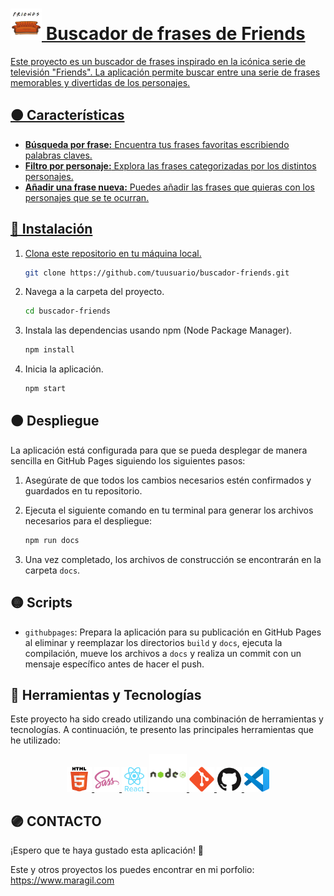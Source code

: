 # <a href="https://friends-phrase-search-engine.maragil.com/" target="_blank" rel="noreferrer"> <img src="src/img/sofa.jpg" alt="logo" width="50" height="50"/> Buscador de frases de Friends

Este proyecto es un buscador de frases inspirado en la icónica serie de televisión "Friends". 
La aplicación permite buscar entre una serie de frases memorables y divertidas de los personajes.

## 🟠 Características

- **Búsqueda por frase:** Encuentra tus frases favoritas escribiendo palabras claves.
- **Filtro por personaje:** Explora las frases categorizadas por los distintos personajes.
- **Añadir una frase nueva:** Puedes añadir las frases que quieras con los personajes que se te ocurran.

## 🔵 Instalación

1. Clona este repositorio en tu máquina local.
   ```bash
   git clone https://github.com/tuusuario/buscador-friends.git
   ```
2. Navega a la carpeta del proyecto.
   ```bash
   cd buscador-friends
   ```
3. Instala las dependencias usando npm (Node Package Manager).
    ```bash
    npm install
    ```
4. Inicia la aplicación.
    ```bash
    npm start
    ```

## 🟤 Despliegue 

La aplicación está configurada para que se pueda desplegar de manera sencilla en GitHub Pages siguiendo los siguientes pasos:
  1. Asegúrate de que todos los cambios necesarios estén confirmados y guardados en tu repositorio.
  2. Ejecuta el siguiente comando en tu terminal para generar los archivos necesarios para el despliegue:
     
     ```bash
     npm run docs
     
     ```
  3. Una vez completado, los archivos de construcción se encontrarán en la carpeta `docs`.

## 🟡 Scripts

- `githubpages`: Prepara la aplicación para su publicación en GitHub Pages al eliminar y reemplazar los directorios `build` y `docs`, ejecuta la compilación, mueve los archivos a `docs` y realiza un commit con un mensaje específico antes de hacer el push.

## 🔴 Herramientas y Tecnologías

Este proyecto ha sido creado utilizando una combinación de herramientas y tecnologías. A continuación, te presento las principales herramientas que he utilizado:

<p align= 'center'>
<a href="https://www.w3schools.com/html/" target="_blank" rel="noreferrer"> <img src="https://raw.githubusercontent.com/devicons/devicon/master/icons/html5/html5-original-wordmark.svg" alt="html5" width="40" height="40"/> </a>
 <a href="https://sass-lang.com" target="_blank" rel="noreferrer"> <img src="https://raw.githubusercontent.com/devicons/devicon/master/icons/sass/sass-original.svg" alt="sass" width="40" height="40"/> </a> 
 <a href="https://reactjs.org/" target="_blank" rel="noreferrer"> <img src="https://raw.githubusercontent.com/devicons/devicon/master/icons/react/react-original-wordmark.svg" alt="react" width="40" height="40"/> </a>
 <a href="https://nodejs.org" target="_blank" rel="noreferrer"> <img src="https://raw.githubusercontent.com/devicons/devicon/master/icons/nodejs/nodejs-original-wordmark.svg" alt="nodejs" width="60" height="60"/> </a>
 <a href="https://git-scm.com/" target="_blank" rel="noreferrer"> <img src="https://raw.githubusercontent.com/devicons/devicon/master/icons/git/git-original.svg" alt="git" width="40" height="40"/> </a>  
 <a href="https://github.com/" target="_blank" rel="noreferrer"> <img src="https://raw.githubusercontent.com/devicons/devicon/master/icons/github/github-original.svg" width="40" height="40"/> </a>
 <a href="https://code.visualstudio.com/" target="_blank" rel="noreferrer"> <img src="https://raw.githubusercontent.com/devicons/devicon/master/icons/vscode/vscode-original.svg" alt="vscode" width="40" height="40"/> </a>
</p>

## 🟣 CONTACTO
¡Espero que te haya gustado esta aplicación! 💚

Este y otros proyectos los puedes encontrar en mi porfolio: <https://www.maragil.com> 

<!--<a href="https://www.maragil.com" target="_blank" rel="noreferrer"> <img src="images/porfolio(tiny).png" alt="html5" width="300" height="150"/>-->

